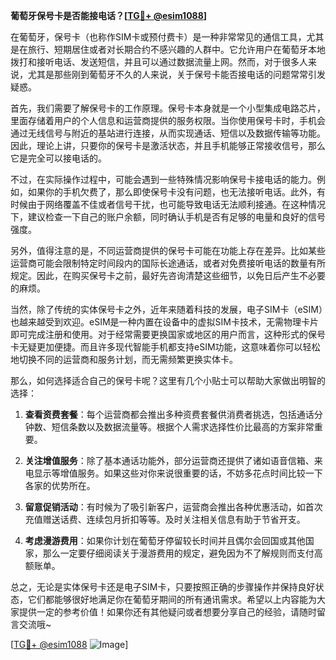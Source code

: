 **葡萄牙保号卡是否能接电话？[[TG💪+ @esim1088](https://t.me/s/esim1088)]**

在葡萄牙，保号卡（也称作SIM卡或预付费卡）是一种非常常见的通信工具，尤其是在旅行、短期居住或者对长期合约不感兴趣的人群中。它允许用户在葡萄牙本地拨打和接听电话、发送短信，并且可以通过数据流量上网。然而，对于很多人来说，尤其是那些刚到葡萄牙不久的人来说，关于保号卡能否接电话的问题常常引发疑惑。

首先，我们需要了解保号卡的工作原理。保号卡本身就是一个小型集成电路芯片，里面存储着用户的个人信息和运营商提供的服务权限。当你使用保号卡时，手机会通过无线信号与附近的基站进行连接，从而实现通话、短信以及数据传输等功能。因此，理论上讲，只要你的保号卡是激活状态，并且手机能够正常接收信号，那么它是完全可以接电话的。

不过，在实际操作过程中，可能会遇到一些特殊情况影响保号卡接电话的能力。例如，如果你的手机欠费了，那么即使保号卡没有问题，也无法接听电话。此外，有时候由于网络覆盖不佳或者信号干扰，也可能导致电话无法顺利接通。在这种情况下，建议检查一下自己的账户余额，同时确认手机是否有足够的电量和良好的信号强度。

另外，值得注意的是，不同运营商提供的保号卡可能在功能上存在差异。比如某些运营商可能会限制特定时间段内的国际长途通话，或者对免费接听电话的数量有所规定。因此，在购买保号卡之前，最好先咨询清楚这些细节，以免日后产生不必要的麻烦。

当然，除了传统的实体保号卡之外，近年来随着科技的发展，电子SIM卡（eSIM）也越来越受到欢迎。eSIM是一种内置在设备中的虚拟SIM卡技术，无需物理卡片即可完成注册和使用。对于经常需要更换国家或地区的用户而言，这种形式的保号卡无疑更加便捷。而且许多现代智能手机都支持eSIM功能，这意味着你可以轻松地切换不同的运营商和服务计划，而无需频繁更换实体卡。

那么，如何选择适合自己的保号卡呢？这里有几个小贴士可以帮助大家做出明智的选择：

1. **查看资费套餐**：每个运营商都会推出多种资费套餐供消费者挑选，包括通话分钟数、短信条数以及数据流量等。根据个人需求选择性价比最高的方案非常重要。
   
2. **关注增值服务**：除了基本通话功能外，部分运营商还提供了诸如语音信箱、来电显示等增值服务。如果这些对你来说很重要的话，不妨多花点时间比较一下各家的优势所在。

3. **留意促销活动**：有时候为了吸引新客户，运营商会推出各种优惠活动，如首次充值赠送话费、连续包月折扣等等。及时关注相关信息有助于节省开支。

4. **考虑漫游费用**：如果你计划在葡萄牙停留较长时间并且偶尔会回国或其他国家，那么一定要仔细阅读关于漫游费用的规定，避免因为不了解规则而支付高额账单。

总之，无论是实体保号卡还是电子SIM卡，只要按照正确的步骤操作并保持良好状态，它们都能够很好地满足你在葡萄牙期间的所有通讯需求。希望以上内容能为大家提供一定的参考价值！如果你还有其他疑问或者想要分享自己的经验，请随时留言交流哦~

[[TG💪+ @esim1088](https://t.me/s/esim1088) ![Image](https://i.postimg.cc/4NQfJmqS/Snipaste-2025-05-13-00-14-12.png)]